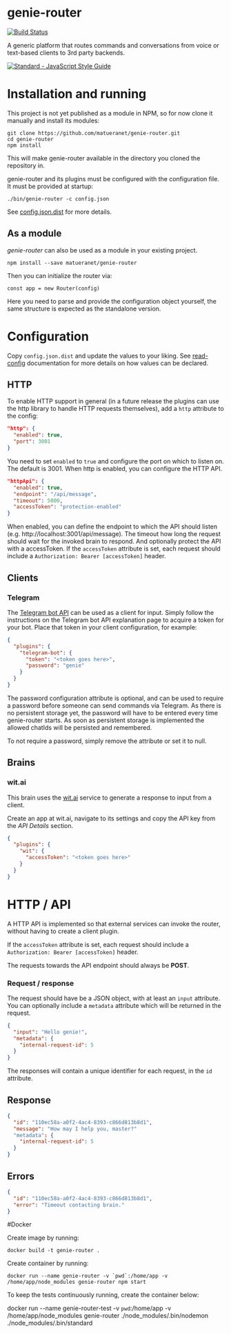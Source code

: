 genie-router
=============

[![Build Status](https://travis-ci.org/matueranet/genie-router.svg?branch=develop)](https://travis-ci.org/matueranet/genie-router)

A generic platform that routes commands and conversations from voice or text-based clients to 3rd party backends.

[![Standard - JavaScript Style Guide](https://img.shields.io/badge/code%20style-standard-brightgreen.svg)](http://standardjs.com/)

# Installation and running

This project is not yet published as a module in NPM, so for now clone it manually and install its modules:

```
git clone https://github.com/matueranet/genie-router.git
cd genie-router
npm install
```

This will make genie-router available in the directory you cloned the repository in.

genie-router and its plugins must be configured with the configuration file. It must be provided at startup:

    ./bin/genie-router -c config.json

See [config.json.dist](https://github.com/matueranet/genie-router/blob/develop/config.json.dist) for more details.

## As a module

_genie-router_ can also be used as a module in your existing project.

```
npm install --save matueranet/genie-router
```

Then you can initialize the router via:

```
const app = new Router(config)
```

Here you need to parse and provide the configuration object yourself, the same structure is
expected as the standalone version.

# Configuration

Copy `config.json.dist` and update the values to your liking.
See [read-config](https://www.npmjs.com/package/read-config) documentation for more details on how values can be declared.

## HTTP

To enable HTTP support in general (in a future release the plugins can use the http library to
handle HTTP requests themselves), add a `http` attribute to the config:

```json
"http": {
  "enabled": true,
  "port": 3001
}
```
You need to set `enabled` to `true` and configure the port on which to listen on. The default is 3001.
When http is enabled, you can configure the HTTP API.

```json
"httpApi": {
  "enabled": true,
  "endpoint": "/api/message",
  "timeout": 5000,
  "accessToken": "protection-enabled"
}
```

When enabled, you can define the endpoint to which the API should listen (e.g. http://localhost:3001/api/message). The timeout
how long the request should wait for the invoked brain to respond. And optionally protect the API with a accessToken.
If the `accessToken` attribute is set, each request should include a `Authorization: Bearer [accessToken]` header.

## Clients

### Telegram

The [Telegram bot API](https://core.telegram.org/bots/api) can be used as a client for input. Simply follow
the instructions on the Telegram bot API explanation page to acquire a token for your bot. Place that token
in your client configuration, for example:

```json
{
  "plugins": {
    "telegram-bot": {
      "token": "<token goes here>",
      "password": "genie"
    }
  }
}
```

The password configuration attribute is optional, and can be used to require a password
before someone can send commands via Telegram. As there is no persistent storage yet,
the password will have to be entered every time genie-router starts. As soon as persistent
storage is implemented the allowed chatIds will be persisted and remembered.

To not require a password, simply remove the attribute or set it to null.

## Brains

### wit.ai

This brain uses the [wit.ai](https://wit.ai) service to generate a response to input
from a client.

Create an app at wit.ai, navigate to its settings and copy the API key from the _API Details_
section.

```json
{
  "plugins": {
    "wit": {
      "accessToken": "<token goes here>"
    }
  }
}
```

# HTTP / API

A HTTP API is implemented so that external services can invoke the router, without having
to create a client plugin.

If the `accessToken` attribute is set, each request should include a `Authorization: Bearer [accessToken]` header.

The requests towards the API endpoint should always be **POST**.

### Request / response

The request should have be a JSON object, with at least an `input` attribute. You can optionally
include a `metadata` attribute which will be returned in the request.

```json
{
  "input": "Hello genie!",
  "metadata": {
    "internal-request-id": 5
  }
}
```

The responses will contain a unique identifier for each request, in the `id` attribute.

## Response

```json
{
  "id": "110ec58a-a0f2-4ac4-8393-c866d813b8d1",
  "message": "How may I help you, master?"
  "metadata": {
    "internal-request-id": 5
  }
}
```

## Errors

```json
{
  "id": "110ec58a-a0f2-4ac4-8393-c866d813b8d1",
  "error": "Timeout contacting brain."
}
```

#Docker

Create image by running:

    docker build -t genie-router .

Create container by running:

    docker run --name genie-router -v `pwd`:/home/app -v /home/app/node_modules genie-router npm start

To keep the tests continuously running, create the container below:

  docker run --name genie-router-test -v `pwd`:/home/app -v /home/app/node_modules genie-router ./node_modules/.bin/nodemon ./node_modules/.bin/standard
